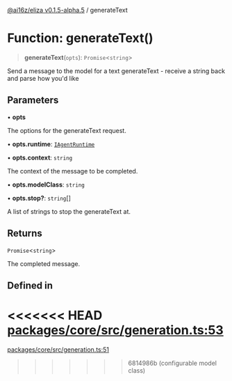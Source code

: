 [@ai16z/eliza v0.1.5-alpha.5](../index.md) / generateText

# Function: generateText()

> **generateText**(`opts`): `Promise`\<`string`\>

Send a message to the model for a text generateText - receive a string back and parse how you'd like

## Parameters

• **opts**

The options for the generateText request.

• **opts.runtime**: [`IAgentRuntime`](../interfaces/IAgentRuntime.md)

• **opts.context**: `string`

The context of the message to be completed.

• **opts.modelClass**: `string`

• **opts.stop?**: `string`[]

A list of strings to stop the generateText at.

## Returns

`Promise`\<`string`\>

The completed message.

## Defined in

<<<<<<< HEAD
[packages/core/src/generation.ts:53](https://github.com/ai16z/eliza/blob/main/packages/core/src/generation.ts#L53)
=======
[packages/core/src/generation.ts:51](https://github.com/ai16z/eliza/blob/main/packages/core/src/generation.ts#L51)
>>>>>>> 6814986b (configurable model class)
